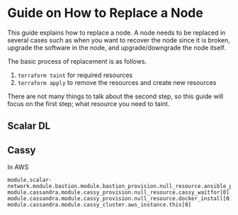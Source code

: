 # Guide on How to Replace a Node
This guide explains how to replace a node.
A node needs to be replaced in several cases such as when you want to recover the node since it is broken, upgrade the software in the node, and upgrade/downgrade the node itself.

The basic process of replacement is as follows.
1. `terraform taint` for required resources
1. `terraform apply` to remove the resources and create new resources

There are not many things to talk about the second step, so this guide will focus on the first step; what resource you need to taint.

## Scalar DL

## Cassy

In AWS
```
module.scalar-network.module.bastion.module.bastion_provision.null_resource.ansible_playbooks_copy[0]
module.cassandra.module.cassy_provision.null_resource.cassy_waitfor[0]
module.cassandra.module.cassy_provision.null_resource.docker_install[0]
module.cassandra.module.cassy_cluster.aws_instance.this[0]
```

